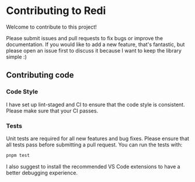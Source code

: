 # Contributing to Redi

Welcome to contribute to this project!

Please submit issues and pull requests to fix bugs or improve the documentation.
If you would like to add a new feature, that's fantastic, but please open an
issue first to discuss it because I want to keep the library simple :)

## Contributing code

### Code Style

I have set up lint-staged and CI to ensure that the code style is consistent.
Please make sure that your CI passes.

### Tests

Unit tests are required for all new features and bug fixes. Please ensure that
all tests pass before submitting a pull request. You can run the tests with:

```bash
pnpm test
```

I also suggest to install the recommended VS Code extensions to have a better
debugging experience.
